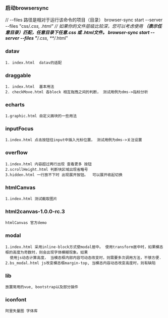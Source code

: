 ### 启动browsersync
// --files 路径是相对于运行该命令的项目（目录） 
browser-sync start --server --files "css/*.css, *.html"
// 如果你的文件层级比较深，您可以考虑使用 **（表示任意目录）匹配，任意目录下任意.css 或 .html文件。 
browser-sync start --server --files "**/*.css, **/*.html"

### datav
    1. index.html  datav的适配

### draggable
    1. index.html  基本用法
    2. checkMove.html 各block 相互拖拽之间的判断， 测试用例为dms->指标分析

### echarts
    1.graphic.html 自定义画块的一些用法
    
### inputFocus
    1.index.html 点击按钮往input中插入光标位置， 测试用例为dms->关注设置
    
### overflow
    1.index.html 内容超过两行出现 查看更多 按钮
    2.scrollHeight.html 判断块区域出现省略号
    3.hidden.html 一行放不下时 出现展开按钮。  可以展开收起切换

### htmlCanvas    
    1.index.html 测试截取图片

### html2canvas-1.0.0-rc.3
    htmlCanvas 官方demo

### modal
    1.index.html 采用inline-block方式使modal居中。 使用transform居中时，如果模态框的高度为奇数时，则会出现字体模糊现象。如果
      使用js动态计算高度， 当模态框内部内容可动态改变时，则需要多次调用方法，不够方便.
    2.bs_modal.html js改变模态框margin-top, 当模态内容动态改变高度时，则有缺陷


### lib
    放置常用的vue, bootstrap以及部分插件

### iconfont
    阿里失量图 字体库    


        